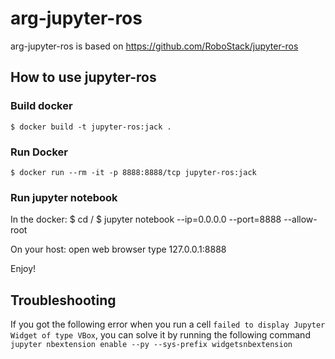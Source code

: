 # arg-jupyter-ros
arg-jupyter-ros is based on https://github.com/RoboStack/jupyter-ros

## How to use jupyter-ros

### Build docker 

    $ docker build -t jupyter-ros:jack .
 
### Run Docker

    $ docker run --rm -it -p 8888:8888/tcp jupyter-ros:jack

### Run jupyter notebook

In the docker:
    $ cd /
    $ jupyter notebook --ip=0.0.0.0 --port=8888 --allow-root

On your host:
    open web browser
    type 127.0.0.1:8888

Enjoy!

## Troubleshooting

If you got the following error when you run a cell ```failed to display Jupyter Widget of type VBox```, 
you can solve it by running the following command ```jupyter nbextension enable --py --sys-prefix widgetsnbextension```
